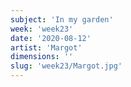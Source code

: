 ```yaml
---
subject: 'In my garden'
week: 'week23'
date: '2020-08-12'
artist: 'Margot'
dimensions: ''
slug: 'week23/Margot.jpg'
---
```

